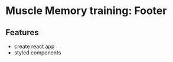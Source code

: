 # Muscle Memory training: Footer

## Features 
 <ul>
  <li> create react app
  <li> styled components
 </ul>
